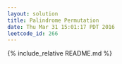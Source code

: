 ```yaml
---
layout: solution
title: Palindrome Permutation
date: Thu Mar 31 15:01:17 PDT 2016
leetcode_id: 266
---
```

{% include_relative README.md %}
